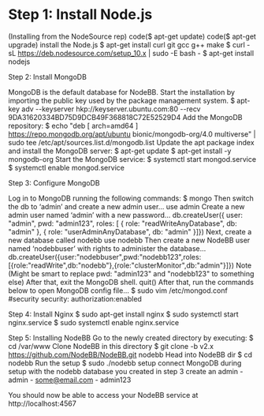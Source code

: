 # Step 1: Install Node.js #

(Installing from the NodeSource rep)
	code($ apt-get update)
	code($ apt-get upgrade)
install the Node.js
	$ apt-get install curl git gcc g++ make
	$ curl -sL https://deb.nodesource.com/setup_10.x | sudo -E bash -
	$ apt-get install nodejs
	
Step 2: Install MongoDB

MongoDB is the default database for NodeBB. 
Start the installation by importing the public key used by the package management system.
	$ apt-key adv --keyserver hkp://keyserver.ubuntu.com:80 --recv 9DA31620334BD75D9DCB49F368818C72E52529D4
Add the MongoDB repository:
	$ echo "deb [ arch=amd64 ] https://repo.mongodb.org/apt/ubuntu bionic/mongodb-org/4.0 multiverse" | sudo tee /etc/apt/sources.list.d/mongodb.list
Update the apt package index and install the MongoDB server:
	$ apt-get update
	$ apt-get install -y mongodb-org
Start the MongoDB service:
	$ systemctl start mongod.service
	$ systemctl enable mongod.service

Step 3: Configure MongoDB

Log in to MongoDB running the following commands:
	$ mongo
Then switch the db to ‘admin’ and create a new admin user…
	use admin
Create a new admin user named ‘admin’ with a new password…
	db.createUser({ user: "admin", pwd: "admin123", roles: [ { role: "readWriteAnyDatabase", db: "admin" }, { role: "userAdminAnyDatabase", db: "admin" }]})
Next, create a new database called nodebb
	use nodebb
Then create a new NodeBB user named ‘nodebbuser’ with rights to administer the database…
	db.createUser({user:"nodebbuser",pwd:"nodebb123",roles:[{role:"readWrite",db:"nodebb"},{role:"clusterMonitor",db:"admin"}]})
Note (Might be smart to replace pwd: "admin123" and "nodebb123"  to something else)
After that, exit the MongoDB shell.
	quit()
After that, run the commands below to open MongoDB config file…
	$ sudo vim /etc/mongod.conf
	#security
	security:
	authorization:enabled

Step 4: Install Nginx
	$ sudo apt-get install nginx
	$ sudo systemctl start nginx.service
	$ sudo systemctl enable nginx.service

Step 5: Installing NodeBB
Go to the newly created directory by executing:
	$ cd /var/www
Clone NodeBB in this directory 
	$ git clone -b v2.x https://github.com/NodeBB/NodeBB.git nodebb
Head into NodeBB dir
	$ cd nodebb
Run the setup
	$ sudo ./nodebb setup
	connect MongoDB during setup with the nodebb database you created in step 3
	create an admin
	- admin
	- <some@email.com>
	- admin123

You should now be able to access your NodeBB service at http://localhost:4567
